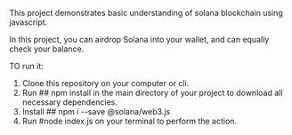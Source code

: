 This project demonstrates basic understanding of solana blockchain using javascript.

In this project, you can airdrop Solana into your wallet, and can equally check your balance.

TO run it:
1. Clone this repository on your computer or cli.
2. Run ## npm install in the main directory of your project to download all necessary dependencies.
3. Install ## npm i --save @solana/web3.js
4. Run #node index.js on your terminal to perform the action.